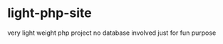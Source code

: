 light-php-site
==============

very light weight php project no database involved just for fun purpose